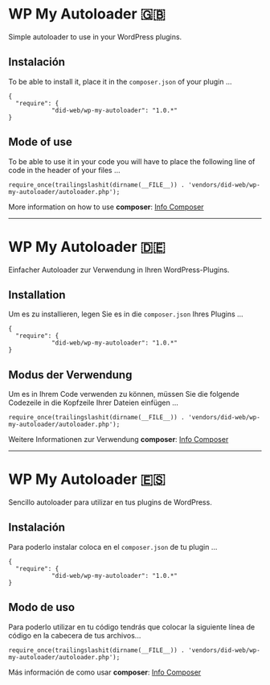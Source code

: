 # WP My Autoloader :gb:

Simple autoloader to use in your WordPress plugins.

## Instalación

To be able to install it, place it in the `composer.json` of your plugin ...

```
{
  "require": {
            "did-web/wp-my-autoloader": "1.0.*"
}
```

## Mode of use

To be able to use it in your code you will have to place the following line of code in the header of your files ...


```
require_once(trailingslashit(dirname(__FILE__)) . 'vendors/did-web/wp-my-autoloader/autoloader.php');

```

More information on how to use **composer**: [Info Composer](https://getcomposer.org/)

---

# WP My Autoloader :de:

Einfacher Autoloader zur Verwendung in Ihren WordPress-Plugins.

## Installation

Um es zu installieren, legen Sie es in die `composer.json` Ihres Plugins ...

```
{
  "require": {
            "did-web/wp-my-autoloader": "1.0.*"
}
```

## Modus der Verwendung

Um es in Ihrem Code verwenden zu können, müssen Sie die folgende Codezeile in die Kopfzeile Ihrer Dateien einfügen ...


```
require_once(trailingslashit(dirname(__FILE__)) . 'vendors/did-web/wp-my-autoloader/autoloader.php');

```

Weitere Informationen zur Verwendung  **composer**: [Info Composer](https://getcomposer.org/)

---

# WP My Autoloader :es:

Sencillo autoloader para utilizar en tus plugins de WordPress.

## Instalación

Para poderlo instalar coloca en el `composer.json` de tu plugin ...

```
{
  "require": {
            "did-web/wp-my-autoloader": "1.0.*"
}
```

## Modo de uso

Para poderlo utilizar en tu código tendrás que colocar la siguiente línea de código en la cabecera de tus archivos...


```
require_once(trailingslashit(dirname(__FILE__)) . 'vendors/did-web/wp-my-autoloader/autoloader.php');

```

Más información de como usar **composer**: [Info Composer](https://getcomposer.org/)
